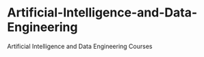 # Artificial-Intelligence-and-Data-Engineering
Artificial Intelligence and Data Engineering Courses
